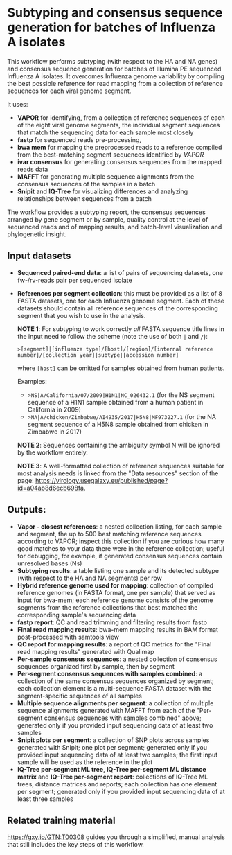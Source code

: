 # Subtyping and consensus sequence generation for batches of Influenza A isolates

This workflow performs subtyping (with respect to the HA and NA genes) and consensus sequence generation for batches of Illumina PE sequenced Influenza A isolates. It overcomes Influenza genome variability by compiling the best possible reference for read mapping from a collection of reference sequences for each viral genome segment.

It uses:
- **VAPOR** for identifying, from a collection of reference sequences of each of the eight viral genome segments, the individual segment sequences that match the sequencing data for each sample most closely
- **fastp** for sequenced reads pre-processing,
- **bwa mem** for mapping the preprocessed reads to a reference compiled from the best-matching segment sequences identified by *VAPOR*
- **ivar consensus** for generating consensus sequences from the mapped reads data
- **MAFFT** for generating multiple sequence alignments from the consensus sequences of the samples in a batch
- **Snipit** and **IQ-Tree** for visualizing differences and analyzing relationships between sequences from a batch

The workflow provides a subtyping report, the consensus sequences arranged by gene segment or by sample, quality control at the level of sequenced reads and of mapping results, and batch-level visualization and phylogenetic insight.

## Input datasets

- **Sequenced paired-end data**: a list of pairs of sequencing datasets, one fw-/rv-reads pair per sequenced isolate
- **References per segment collection**: this must be provided as a list of 8 FASTA datasets, one for each Influenza genome segment. Each of these datasets should contain all reference sequences of the corresponding segment that you wish to use in the analysis.

  **NOTE 1**: For subtyping to work correctly *all* FASTA sequence title lines in the input need to follow the scheme (note the use of both `|` and `/`):

  `>[segment]|[influenza type]/[host]/[region]/[internal reference number]/[collection year]|subtype|[accession number]`

  where `[host]` can be omitted for samples obtained from human patients.

  Examples:

  - `>NS|A/California/07/2009|H1N1|NC_026432.1` (for the NS segment sequence of a H1N1 sample obtained from a human patient in California in 2009)
  - `>NA|A/chicken/Zimbabwe/AI4935/2017|H5N8|MF973227.1` (for the NA segment sequence of a H5N8 sample obtained from chicken in Zimbabwe in 2017)

  **NOTE 2**: Sequences containing the ambiguity symbol N will be ignored by the workflow entirely.

  **NOTE 3**: A well-formatted collection of reference sequences suitable for most analysis needs is linked from the "Data resources" section of the page: https://virology.usegalaxy.eu/published/page?id=a04ab8d6ecb698fa.

## Outputs:

- **Vapor - closest references**: a nested collection listing, for each sample and segment, the up to 500 best matching reference sequences according to VAPOR; inspect this collection if you are curious how many good matches to your data there were in the reference collection; useful for debugging, for example, if generated consensus sequences contain unresolved bases (Ns)
- **Subtyping results**: a table listing one sample and its detected subtype (with respect to the HA and NA segments) per row
- **Hybrid reference genome used for mapping**: collection of compiled reference genomes (in FASTA format, one per sample) that served as input for bwa-mem; each reference genome consists of the genome segments from the reference collections that best matched the corresponding sample's sequencing data
- **fastp report**: QC and read trimming and filtering results from fastp
- **Final read mapping results**: bwa-mem mapping results in BAM format post-processed with samtools view
- **QC report for mapping results**: a report of QC metrics for the "Final read mapping results" generated with Qualimap
- **Per-sample consensus sequences**: a nested collection of consensus sequences organized first by sample, then by segment
- **Per-segment consensus sequences with samples combined**: a collection of the same consensus sequences organized by segment; each collection element is a multi-sequence FASTA dataset with the segment-specific sequences of all samples
- **Multiple sequence alignments per segment**: a collection of multiple sequence alignments generated with MAFFT from each of the "Per-segment consensus sequences with samples combined" above; generated only if you provided input sequencing data of at least two samples
- **Snipit plots per segment**: a collection of SNP plots across samples generated with Snipit; one plot per segment; generated  only if you provided input sequencing data of at least two samples; the first input sample will be used as the reference in the plot
- **IQ-Tree per-segment ML tree**, **IQ-Tree per-segment ML distance matrix** and **IQ-Tree per-segment report**: collections of IQ-Tree ML trees, distance matrices and reports; each collection has one element per segment; generated  only if you provided input sequencing data of at least three samples

## Related training material

https://gxy.io/GTN:T00308 guides you through a simplified, manual analysis that still includes the key steps of this workflow.

